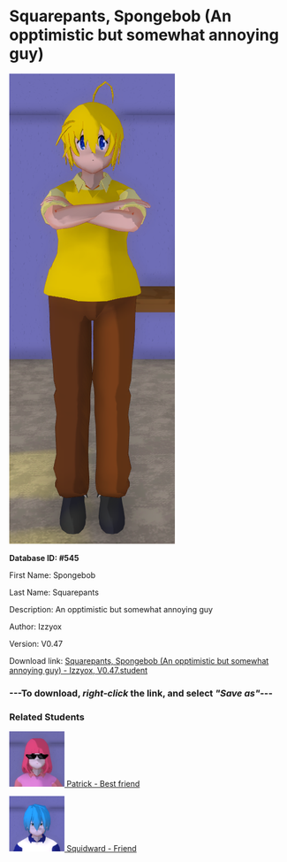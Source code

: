 # Squarepants, Spongebob (An opptimistic but somewhat annoying guy)

<img src="Files/Squarepants, Spongebob (An opptimistic but somewhat annoying guy).png" title="Squarepants, Spongebob (An opptimistic but somewhat annoying guy) - Izzyox, V0.47">

**Database ID: #545**

First Name: Spongebob

Last Name: Squarepants

Description: An opptimistic but somewhat annoying guy

Author: Izzyox

Version: V0.47

Download link: <a href="https://raw.githubusercontent.com/Arbiter1223/Daigaku-Gurashi-Custom-Students/master/Students/Files/Squarepants%2C%20Spongebob%20(An%20opptimistic%20but%20somewhat%20annoying%20guy)%20-%20Izzyox%2C%20V0.47.student">Squarepants, Spongebob (An opptimistic but somewhat annoying guy) - Izzyox, V0.47.student</a>

### ---**To download, _right-click_ the link, and select _"Save as"_**---

### Related Students

<a href="Star, Patrick (Spongebob's idiotic best friend).md"><img src="Files/Thumbs/Star, Patrick (Spongebob's idiotic best friend).png" height="100" width="100" title="Star, Patrick (Spongebob's idiotic best friend) - Izzyox, V0.47"></a><a href="Star, Patrick (Spongebob's idiotic best friend).md"> Patrick - Best friend</a>

<a href="Tentacles, Squidward (A rather mean restaurant cashier).md"><img src="Files/Thumbs/Tentacles, Squidward (A rather mean restaurant cashier).png" height="100" width="100" title="Tentacles, Squidward (A rather mean restaurant cashier) - Izzyox, V0.47"></a><a href="Tentacles, Squidward (A rather mean restaurant cashier).md"> Squidward - Friend</a>

